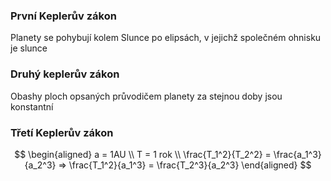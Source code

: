 ### První Keplerův zákon
Planety se pohybují kolem Slunce po elipsách, v jejichž společném ohnisku je slunce

### Druhý keplerův zákon
Obashy ploch opsaných průvodičem planety za stejnou doby jsou  konstantní

### Třetí Keplerův zákon

$$
\begin{aligned}
a = 1AU \\
T = 1 rok \\
\frac{T_1^2}{T_2^2} = 
\frac{a_1^3}{a_2^3} => 
\frac{T_1^2}{a_1^3} = 
\frac{T_2^3}{a_2^3}
\end{aligned}
$$
